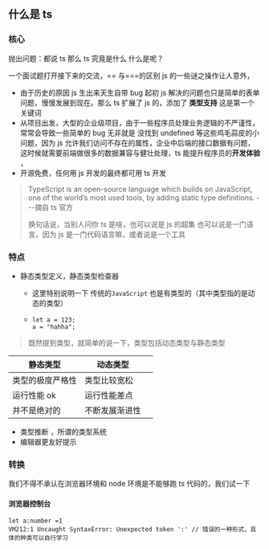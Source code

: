 ## 什么是 ts

### 核心

抛出问题：都说 ts 那么 ts 究竟是什么 什么是呢？

一个面试题打开接下来的交流，== 与===的区别 js 的一些谜之操作让人意外，

- 由于历史的原因 js 生出来天生自带 bug 起初 js 解决的问题也只是简单的表单问题，慢慢发展到现在。那么 ts 扩展了 js 的，添加了 **类型支持** 这是第一个关键词
- 从项目出发，大型的企业级项目，由于一些程序员处理业务逻辑的不严谨性，常常会导致一些简单的 bug 无非就是 没找到 undefined 等这些鸡毛蒜皮的小问题，因为 js 允许我们访问不存在的属性，企业中后端的接口数据有问题，这时候就需要前端做很多的数据兼容与健壮处理，ts 能提升程序员的**开发体验** ，
- 开源免费，任何用 js 开发的最终都可用 ts 开发

> TypeScript is an open-source language which builds on JavaScript, one of the world’s most used tools, by adding static type definitions. ---摘自 ts 官方
>
> 换句话说，当别人问你 ts 是啥，也可以说是 js 的超集 也可以说是一门语言，因为 js 是一门代码语言嘛，或者说是一个工具

### 特点

- 静态类型定义，静态类型检查器

  - 这里特别说明一下 传统的`JavaScript` 也是有类型的（其中类型指的是动态的类型）

  - ```
    let a = 123;
    a = "hahha";
    ```

> 既然提到类型，就简单的说一下，类型包括动态类型与静态类型

| 静态类型         | 动态类型       |     |
| ---------------- | -------------- | --- |
| 类型的极度严格性 | 类型比较宽松   |     |
| 运行性能 ok      | 运行性能差点   |     |
| 并不是绝对的     | 不断发展渐进性 |     |

- 类型推断 ，所谓的类型系统
- 编辑器更友好提示

### 转换

我们不得不承认在浏览器环境和 node 环境是不能够跑 ts 代码的，我们试一下

#### 浏览器控制台

```
let a:number =1
VM212:1 Uncaught SyntaxError: Unexpected token ':' // 错误的一种形式，具体的种类可以自行学习
```
